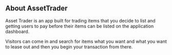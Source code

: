 ## About AssetTrader

Asset Trader is an app built for trading items that you decide to list and getting users to pay before their items can be listed on the application dashboard.

Visitors can come in and search for items what you want and what you want to lease out and then you begin your transaction from there. 
